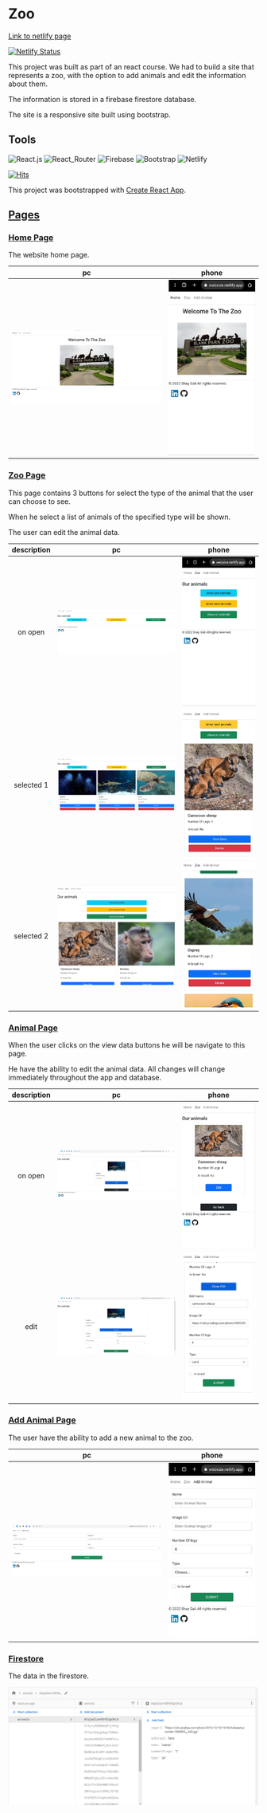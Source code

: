# Zoo

[Link to netlify page](https://zoo-websize.netlify.app/)

[![Netlify Status](https://api.netlify.com/api/v1/badges/a7a9afb0-c388-4d56-9d62-53ef1d439cdb/deploy-status)](https://app.netlify.com/sites/zoo-websize/deploys)

This project was built as part of an react course.
We had to build a site that represents a zoo, with the option to add animals and edit the information about them.

The information is stored in a firebase firestore database.

The site is a responsive site built using bootstrap.

## Tools

![React.js](https://img.shields.io/badge/React-20232A?style=for-the-badge&logo=react&logoColor=61DAFB)
![React_Router](https://img.shields.io/badge/React_Router-CA4245?style=for-the-badge&logo=react-router&logoColor=white)
![Firebase](https://img.shields.io/badge/firebase%20-%23039BE5.svg?&style=for-the-badge&logo=firebase)
![Bootstrap](https://img.shields.io/badge/Bootstrap-563D7C?style=for-the-badge&logo=bootstrap&logoColor=white)
![Netlify](https://img.shields.io/badge/Netlify-00C7B7?style=for-the-badge&logo=netlify&logoColor=white)

[![Hits](https://hits.seeyoufarm.com/api/count/incr/badge.svg?url=https%3A%2F%2Fgithub.com%2FShayGali%2Fzoo-website&count_bg=%2379C83D&title_bg=%23555555&icon=react.svg&icon_color=%23E7E7E7&title=views&edge_flat=false)](https://hits.seeyoufarm.com)

This project was bootstrapped with [Create React App](https://github.com/facebook/create-react-app).

## <ins>Pages</ins>

### <ins> Home Page</ins>

The website home page.

pc | phone
:-:|:-:
![Home page](./pages%20images/pc/home%20page.png)|![Home page](./pages%20images/phone/home%20page.jpg)

### <ins> Zoo Page</ins>

This page contains 3 buttons for select the type of the animal that the user can choose to see.

When he select a list of animals of the specified type will be shown.

The user can edit the animal data.

description|pc | phone
:-:|:-:|:-:
on open|![Zoo page on open](./pages%20images/pc/zoo-on%20open.png)|![Zoo page on open](./pages%20images/phone/zoo-on%20open.jpg)
selected 1|![Zoo page on select](./pages%20images/pc/zoo-selected.png)|![Zoo page on select](./pages%20images/phone/zoo-selected.jpg)
selected 2|![Zoo page on select](./pages%20images/pc/zoo-selected2.png)|![Zoo page on select](./pages%20images/phone/zoo-selected2.jpg)

### <ins> Animal Page</ins>

When the user clicks on the view data buttons he will be navigate to this page.

He have the ability to edit the animal data. All changes will change immediately throughout the app and database.

description|pc | phone
:-:|:-:|:-:
on open|![Animal page on open](./pages%20images/pc/animal%20page.png)|![Animal page on open](./pages%20images/phone/animal%20page.jpg)
edit|![Animal page edit](./pages%20images/pc/animal%20page%20-edit.png)|![Animal page edit](./pages%20images/phone/animal%20page%20-edit.jpg)

### <ins> Add Animal Page</ins>

The user have the ability to add a new animal to the zoo.

pc | phone
:-:|:-:
![Add Animal page](./pages%20images/pc/add%20animal.png)|![Add Animal page](./pages%20images/phone/add%20animal.jpg)

### <ins> Firestore</ins>

The data in the firestore.

![Firestore](./pages%20images/firestore.png)
